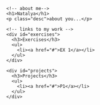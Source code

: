 <!DOCTYPE html>
<html>
<head>
  <meta charset="utf-8" />
  <title> Natalya's Web Type Class Site</title>
  <!-- this is where my meta-info lives, but won’t show up on the page itself-->
</head>
<body>
  <!-- this is where all my webpage stuff should go-->
  <section id="container">

    <!-- about me-->
    <h1>Natalya</h1>  
    <p class="desc">about you...</p>
    
    <!-- links to my work -->
    <div id="exercises">
      <h3>Exercises</h3>
      <ul>
        <li><a href="#">EX 1</a></li>
      </ul> 
    </div>
   
    <div id="projects">
      <h3>Projects</h3>
      <ul>
        <li><a href="#">P1</a></li>
      </ul>
    </div>

  </section>
</body>
</html>
